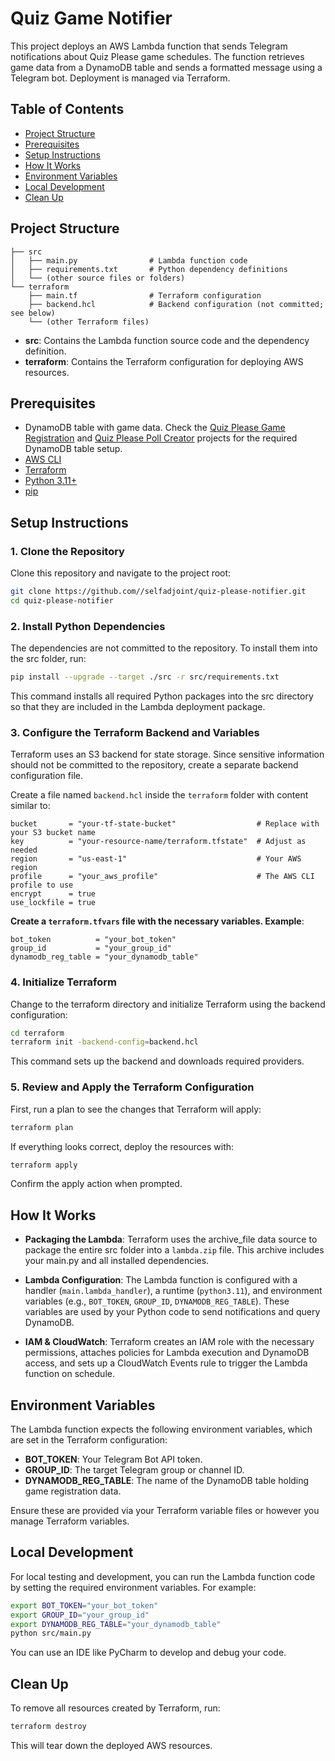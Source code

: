 # Quiz Game Notifier

This project deploys an AWS Lambda function that sends Telegram notifications about Quiz Please game schedules. The function retrieves game data from a DynamoDB table and sends a formatted message using a Telegram bot. Deployment is managed via Terraform.

## Table of Contents
- [Project Structure](#project-structure)
- [Prerequisites](#prerequisites)
- [Setup Instructions](#setup-instructions)
- [How It Works](#how-it-works)
- [Environment Variables](#environment-variables)
- [Local Development](#local-development)
- [Clean Up](#clean-up)

## Project Structure

```plaintext
├── src
│   ├── main.py                # Lambda function code
│   ├── requirements.txt       # Python dependency definitions
│   └── (other source files or folders)
└── terraform
    ├── main.tf                # Terraform configuration
    ├── backend.hcl            # Backend configuration (not committed; see below)
    └── (other Terraform files)
```

- **src**: Contains the Lambda function source code and the dependency definition.
- **terraform**: Contains the Terraform configuration for deploying AWS resources.

## Prerequisites

- DynamoDB table with game data. Check the [Quiz Please Game Registration](https://github.com/selfadjoint/quiz-please-reg) and [Quiz Please Poll Creator](https://github.com/selfadjoint/quiz-please-poll) projects for the required DynamoDB table setup.
- [AWS CLI](https://aws.amazon.com/cli/)
- [Terraform](https://www.terraform.io/)
- [Python 3.11+](https://www.python.org/)
- [pip](https://pip.pypa.io/en/stable/)

## Setup Instructions

### 1. Clone the Repository

Clone this repository and navigate to the project root:

```bash
git clone https://github.com//selfadjoint/quiz-please-notifier.git
cd quiz-please-notifier
```
### 2. Install Python Dependencies
The dependencies are not committed to the repository. To install them into the src folder, run:
```bash
pip install --upgrade --target ./src -r src/requirements.txt
```
This command installs all required Python packages into the src directory so that they are included in the Lambda deployment package.

### 3. Configure the Terraform Backend and Variables
Terraform uses an S3 backend for state storage. Since sensitive information should not be committed to the repository, create a separate backend configuration file.

Create a file named `backend.hcl` inside the `terraform` folder with content similar to:

```hcl
bucket       = "your-tf-state-bucket"                  # Replace with your S3 bucket name
key          = "your-resource-name/terraform.tfstate"  # Adjust as needed
region       = "us-east-1"                             # Your AWS region
profile      = "your_aws_profile"                      # The AWS CLI profile to use
encrypt      = true
use_lockfile = true
```
**Create a `terraform.tfvars` file with the necessary variables. Example**:

```hcl
bot_token          = "your_bot_token"
group_id           = "your_group_id"
dynamodb_reg_table = "your_dynamodb_table"
```

### 4. Initialize Terraform
Change to the terraform directory and initialize Terraform using the backend configuration:
```bash
cd terraform
terraform init -backend-config=backend.hcl
```
This command sets up the backend and downloads required providers.

### 5. Review and Apply the Terraform Configuration
First, run a plan to see the changes that Terraform will apply:
```bash
terraform plan
```

If everything looks correct, deploy the resources with:
```bash
terraform apply
```
Confirm the apply action when prompted.

## How It Works
- **Packaging the Lambda**:
Terraform uses the archive_file data source to package the entire src folder into a `lambda.zip` file. This archive includes your main.py and all installed dependencies.

- **Lambda Configuration**:
The Lambda function is configured with a handler (`main.lambda_handler`), a runtime (`python3.11`), and environment variables (e.g., `BOT_TOKEN`, `GROUP_ID`, `DYNAMODB_REG_TABLE`). These variables are used by your Python code to send notifications and query DynamoDB.

- **IAM & CloudWatch**:
Terraform creates an IAM role with the necessary permissions, attaches policies for Lambda execution and DynamoDB access, and sets up a CloudWatch Events rule to trigger the Lambda function on schedule.

## Environment Variables
The Lambda function expects the following environment variables, which are set in the Terraform configuration:

- **BOT_TOKEN**: Your Telegram Bot API token.
- **GROUP_ID**: The target Telegram group or channel ID.
- **DYNAMODB_REG_TABLE**: The name of the DynamoDB table holding game registration data.

Ensure these are provided via your Terraform variable files or however you manage Terraform variables.

## Local Development
For local testing and development, you can run the Lambda function code by setting the required environment variables. For example:
```bash
export BOT_TOKEN="your_bot_token"
export GROUP_ID="your_group_id"
export DYNAMODB_REG_TABLE="your_dynamodb_table"
python src/main.py
```

You can use an IDE like PyCharm to develop and debug your code.

## Clean Up
To remove all resources created by Terraform, run:
```bash
terraform destroy
```
This will tear down the deployed AWS resources.
